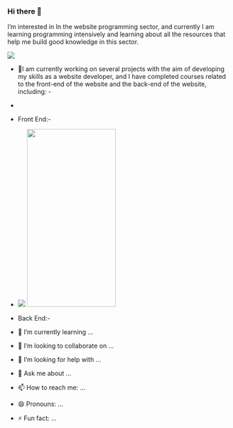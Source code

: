 ### Hi there 👋


 I’m interested in In the website programming sector, and currently I am learning programming intensively 
    and learning about all the resources that help me build good knowledge in this sector.
    
<img src="https://github.com/QtadaAlBalwe/QtadaAlBalwe/assets/132203498/7a986d69-0e21-4144-809c-a8c94faa5626">



- 🔭I am currently working on several projects with the aim of developing my skills as a website developer, and I have completed courses related to the front-end of the website and the back-end of the website, including: -
- 
- Front End:-
- 
  <span><img width:20px hight:10px src="https://user-images.githubusercontent.com/74038190/212257454-16e3712e-945a-4ca2-b238-408ad0bf87e6.gif"> <img src="https://user-images.githubusercontent.com/74038190/212257460-738ff738-247f-4445-a718-cdd0ca76e2db.gif" width="200" height="400"/></span>

  
- Back End:-
- 🌱 I’m currently learning ...
- 👯 I’m looking to collaborate on ...
- 🤔 I’m looking for help with ...
- 💬 Ask me about ...
- 📫 How to reach me: ...
- 😄 Pronouns: ...
- ⚡ Fun fact: ...

